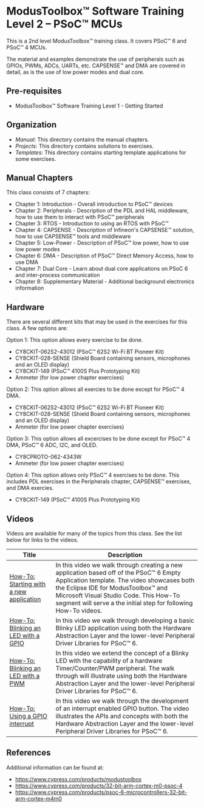 # ModusToolbox™ Software Training Level 2 – PSoC™ MCUs

This is a 2nd level ModusToolbox™ training class. It covers PSoC™ 6 and PSoC™ 4 MCUs.

The material and examples demonstrate the use of peripherals such as GPIOs, PWMs, ADCs,
UARTs, etc. CAPSENSE™ and DMA are covered in detail, as is the use of low power modes and dual core.

## Pre-requisites

- ModusToolbox™ Software Training Level 1 - Getting Started

## Organization

- *Manual*:    This directory contains the manual chapters.
- *Projects*:  This directory contains solutions to exercises.
- *Templates*: This directory contains starting template applications for some exercises.

## Manual Chapters

This class consists of 7 chapters:
- Chapter 1: Introduction - Overall introduction to PSoC™ devices
- Chapter 2: Peripherals - Description of the PDL and HAL middleware, how to use them to interact with PSoC™ peripherals
- Chapter 3: RTOS - Introduction to using an RTOS with PSoC™
- Chapter 4: CAPSENSE - Description of Infineon's CAPSENSE™ solution, how to use CAPSENSE™ tools and middleware
- Chapter 5: Low-Power - Description of PSoC™ low power, how to use low power modes
- Chapter 6: DMA - Description of PSoC™ Direct Memory Access, how to use DMA
- Chapter 7: Dual Core - Learn about dual core applications on PSoC 6 and inter-process communication
- Chapter 8: Supplementary Material - Additional background electronics information

## Hardware

There are several different kits that may be used in the exercises for this class. A few options are:

Option 1: This option allows every exercise to be done.
- CY8CKIT-062S2-43012 (PSoC™ 62S2 Wi-Fi BT Pioneer Kit)
- CY8CKIT-028-SENSE (Shield Board containing sensors, microphones and an OLED display)
- CY8CKIT-149 (PSoC™ 4100S Plus Prototyping Kit)
- Ammeter (for low power chapter exercises)

Option 2: This option allows all exercies to be done except for PSoC™ 4 DMA.
- CY8CKIT-062S2-43012 (PSoC™ 62S2 Wi-Fi BT Pioneer Kit)
- CY8CKIT-028-SENSE (Shield Board containing sensors, microphones and an OLED display)
- Ammeter (for low power chapter exercises)

Option 3: This option allows all excercises to be done except for PSoC™ 4 DMA, PSoC™ 6 ADC, I2C, and OLED.
- CY8CPROTO-062-4343W
- Ammeter (for low power chapter exercises)

Option 4: This option allows only PSoC™ 4 exercises to be done. This includes PDL exercises in the Peripherals chapter, CAPSENSE™ exercises, and DMA exercies. 
- CY8CKIT-149 (PSoC™ 4100S Plus Prototyping Kit)

## Videos

Videos are available for many of the topics from this class. See the list below for links to the videos.

| Title | Description |
|-------|-------------|
| [How-To: Starting with a new application](https://e.video-cdn.net/share?video-id=CCBLCmsjnWMTHiK2Y-FAEZ&player-id=2t2W2ykrDB_RisZ1QorEJU&channel-id=89141) | In this video we walk through creating a new application based off of the PSoC™ 6 Empty Application template. The video showcases both the Eclipse IDE for ModusToolbox™ and Microsoft Visual Studio Code. This How-To segment will serve a the initial step for following How-To videos. |
| [How-To: Blinking an LED with a GPIO](https://e.video-cdn.net/share?video-id=DKF1YvrLhaWjf46JiqFAvD&player-id=2t2W2ykrDB_RisZ1QorEJU&channel-id=89141) | In this video we walk through developing a basic Blinky LED application using both the Hardware Abstraction Layer and the lower-level Peripheral Driver Libraries for PSoC™ 6. |
| [How-To: Blinking an LED with a PWM](https://e.video-cdn.net/share?video-id=Brc4rJquuXCJ5YZFTLwwtn&player-id=2t2W2ykrDB_RisZ1QorEJU&channel-id=89141) | In this video we extend the concept of a Blinky LED with the capability of a hardware Timer/Counter/PWM peripheral. The walk through will illustrate using both the Hardware Abstraction Layer and the lower-level Peripheral Driver Libraries for PSoC™ 6. |
| [How-To: Using a GPIO interrupt](https://e.video-cdn.net/share?video-id=8BzX3rBcfUo3nxaQTeVGxc&player-id=2t2W2ykrDB_RisZ1QorEJU&channel-id=89141) | In this video we walk through the development of an interrupt enabled GPIO button. The video illustrates the APIs and concepts with both the Hardware Abstraction Layer and the lower-level Peripheral Driver Libraries for PSoC™ 6. |

## References

Additional information can be found at:
- https://www.cypress.com/products/modustoolbox
- https://www.cypress.com/products/32-bit-arm-cortex-m0-psoc-4
- https://www.cypress.com/products/psoc-6-microcontrollers-32-bit-arm-cortex-m4m0